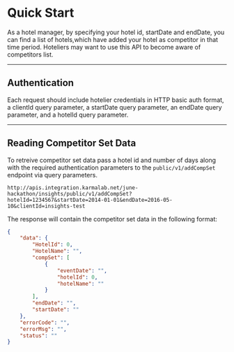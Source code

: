 # Quick Start

As a hotel manager, by specifying your hotel id, startDate and endDate, you can find a list of hotels,which have added your hotel as competitor in that time period. Hoteliers may want to use this API to become aware of competitors list.

----

## Authentication

Each request should include hotelier credentials in HTTP basic auth format, a clientId query parameter, a startDate query parameter, an endDate query parameter, and a hotelId query parameter.

----

## Reading Competitor Set Data

To retreive competitor set data pass a hotel id and number of days along with the required authentication parameters to the ```public/v1/addCompSet``` endpoint via query parameters.  

```
http://apis.integration.karmalab.net/june-hackathon/insights/public/v1/addCompSet?hotelId=1234567&startDate=2014-01-01&endDate=2016-05-10&clientId=insights-test
```


The response will contain the competitor set data in the following format: 

```JSON
{
    "data": {
        "HotelId": 0,
        "HotelName": "",
        "compSet": [
            {
                "eventDate": "",
                "hotelId": 0,
                "hotelName": ""
            }
        ],
        "endDate": "",
        "startDate": ""
    },
    "errorCode": "",
    "errorMsg": "",
    "status": ""
}
```